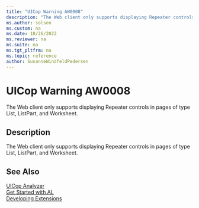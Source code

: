 ```yaml
---
title: "UICop Warning AW0008"
description: "The Web client only supports displaying Repeater controls in pages of type List, ListPart, and Worksheet."
ms.author: solsen
ms.custom: na
ms.date: 10/26/2022
ms.reviewer: na
ms.suite: na
ms.tgt_pltfrm: na
ms.topic: reference
author: SusanneWindfeldPedersen
---
```

[//]: # (START>DO_NOT_EDIT)
[//]: # (IMPORTANT:Do not edit any of the content between here and the END>DO_NOT_EDIT.)
[//]: # (Any modifications should be made in the .xml files in the ModernDev repo.)
# UICop Warning AW0008
The Web client only supports displaying Repeater controls in pages of type List, ListPart, and Worksheet.

## Description
The Web client only supports displaying Repeater controls in pages of type List, ListPart, and Worksheet.

[//]: # (IMPORTANT: END>DO_NOT_EDIT)
## See Also  
[UICop Analyzer](uicop.md)  
[Get Started with AL](../devenv-get-started.md)  
[Developing Extensions](../devenv-dev-overview.md)  